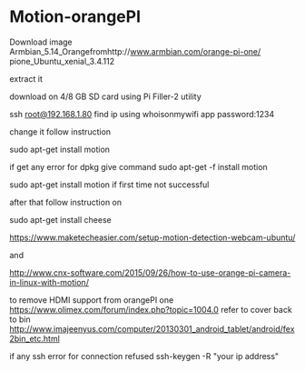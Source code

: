 # Motion-orangePI

Download image Armbian_5.14_Orangefromhttp://www.armbian.com/orange-pi-one/   
pione_Ubuntu_xenial_3.4.112 

extract it

download on 4/8 GB SD card using  Pi Filler-2  utility

ssh root@192.168.1.80  find ip using whoisonmywifi app
password:1234

change it follow instruction 

sudo apt-get install motion  

if get any error for dpkg give command  sudo apt-get -f install motion

sudo apt-get install motion  if first time not successful

after that follow instruction on 

sudo apt-get install cheese

https://www.maketecheasier.com/setup-motion-detection-webcam-ubuntu/

and 

http://www.cnx-software.com/2015/09/26/how-to-use-orange-pi-camera-in-linux-with-motion/

to remove HDMI support from orangePI one
https://www.olimex.com/forum/index.php?topic=1004.0
refer to cover back to bin 
http://www.imajeenyus.com/computer/20130301_android_tablet/android/fex2bin_etc.html

if any ssh error for connection refused
ssh-keygen -R "your ip address" 
